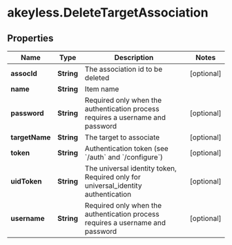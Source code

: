# akeyless.DeleteTargetAssociation

## Properties

Name | Type | Description | Notes
------------ | ------------- | ------------- | -------------
**assocId** | **String** | The association id to be deleted | [optional] 
**name** | **String** | Item name | 
**password** | **String** | Required only when the authentication process requires a username and password | [optional] 
**targetName** | **String** | The target to associate | [optional] 
**token** | **String** | Authentication token (see &#x60;/auth&#x60; and &#x60;/configure&#x60;) | [optional] 
**uidToken** | **String** | The universal identity token, Required only for universal_identity authentication | [optional] 
**username** | **String** | Required only when the authentication process requires a username and password | [optional] 


